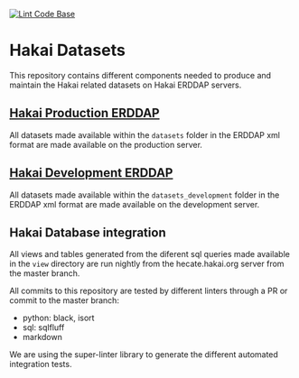 [![Lint Code Base](https://github.com/HakaiInstitute/hakai-datasets/actions/workflows/linter.yml/badge.svg)](https://github.com/HakaiInstitute/hakai-datasets/actions/workflows/linter.yml)

# Hakai Datasets
This repository contains different components needed to produce and maintain the Hakai related datasets on Hakai ERDDAP servers.

## [Hakai Production ERDDAP](https://catalogue.hakai.org/erddap/index.html)
All datasets made available within the `datasets` folder in the ERDDAP xml format are made available on the production server.

## [Hakai Development ERDDAP](https://goose.hakai.org/erddap/index.html)
All datasets made available within the `datasets_development` folder in the ERDDAP xml format are made available on the development server.

## Hakai Database integration
All views and tables generated from the diferent sql queries made available in the `view` directory are run nightly from the hecate.hakai.org server from the master branch.

All commits to this repository are tested by different linters through a PR or commit to the master branch:
- python: black, isort
- sql: sqlfluff
- markdown

We are using the super-linter library to generate the different automated integration tests.
